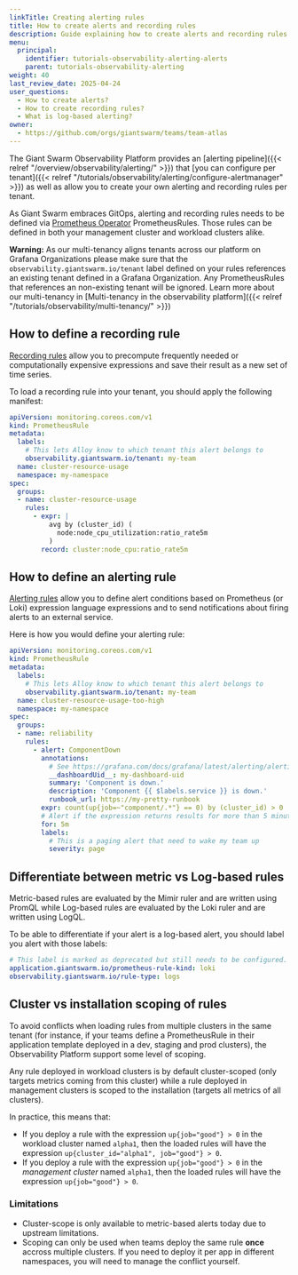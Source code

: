 ```yaml
---
linkTitle: Creating alerting rules
title: How to create alerts and recording rules
description: Guide explaining how to create alerts and recording rules in the Observability Platform.
menu:
  principal:
    identifier: tutorials-observability-alerting-alerts
    parent: tutorials-observability-alerting
weight: 40
last_review_date: 2025-04-24
user_questions:
  - How to create alerts?
  - How to create recording rules?
  - What is log-based alerting?
owner:
  - https://github.com/orgs/giantswarm/teams/team-atlas
---
```


The Giant Swarm Observability Platform provides an [alerting pipeline]({{< relref "/overview/observability/alerting/" >}}) that [you can configure per tenant]({{< relref "/tutorials/observability/alerting/configure-alertmanager" >}}) as well as allow you to create your own alerting and recording rules per tenant.

As Giant Swarm embraces GitOps, alerting and recording rules needs to be defined via [Prometheus Operator](https://prometheus-operator.dev/) PrometheusRules. Those rules can be defined in both your management cluster and workload clusters alike.

**Warning:** As our multi-tenancy aligns tenants across our platform on Grafana Organizations please make sure that the `observability.giantswarm.io/tenant` label defined on your rules references an existing tenant defined in a Grafana Organization. Any PrometheusRules that references an non-existing tenant will be ignored. Learn more about our multi-tenancy in [Multi-tenancy in the observability platform]({{< relref "/tutorials/observability/multi-tenancy/" >}})

## How to define a recording rule

[Recording rules](https://prometheus.io/docs/prometheus/latest/configuration/recording_rules/#recording-rules) allow you to precompute frequently needed or computationally expensive expressions and save their result as a new set of time series.

To load a recording rule into your tenant, you should apply the following manifest:

```yaml
apiVersion: monitoring.coreos.com/v1
kind: PrometheusRule
metadata:
  labels:
    # This lets Alloy know to which tenant this alert belongs to
    observability.giantswarm.io/tenant: my-team
  name: cluster-resource-usage
  namespace: my-namespace
spec:
  groups:
  - name: cluster-resource-usage
    rules:
      - expr: |
          avg by (cluster_id) (
            node:node_cpu_utilization:ratio_rate5m
          )
        record: cluster:node_cpu:ratio_rate5m
```

## How to define an alerting rule

[Alerting rules](https://prometheus.io/docs/prometheus/latest/configuration/alerting_rules/) allow you to define alert conditions based on Prometheus (or Loki) expression language expressions and to send notifications about firing alerts to an external service.

Here is how you would define your alerting rule:

```yaml
apiVersion: monitoring.coreos.com/v1
kind: PrometheusRule
metadata:
  labels:
    # This lets Alloy know to which tenant this alert belongs to
    observability.giantswarm.io/tenant: my-team
  name: cluster-resource-usage-too-high
  namespace: my-namespace
spec:
  groups:
  - name: reliability
    rules:
      - alert: ComponentDown
        annotations:
          # See https://grafana.com/docs/grafana/latest/alerting/alerting-rules/templates/#template-annotations for useful annotations used by Grafana.
          __dashboardUid__: my-dashboard-uid
          summary: 'Component is down.'
          description: 'Component {{ $labels.service }} is down.'
          runbook_url: https://my-pretty-runbook
        expr: count(up{job=~"component/.*"} == 0) by (cluster_id) > 0
        # Alert if the expression returns results for more than 5 minutes
        for: 5m
        labels:
          # This is a paging alert that need to wake my team up
          severity: page
```

## Differentiate between metric vs Log-based rules

Metric-based rules are evaluated by the Mimir ruler and are written using PromQL while Log-based rules are evaluated by the Loki ruler and are written using LogQL.

To be able to differentiate if your alert is a log-based alert, you should label you alert with those labels:

```yaml
# This label is marked as deprecated but still needs to be configured.
application.giantswarm.io/prometheus-rule-kind: loki
observability.giantswarm.io/rule-type: logs
```

## Cluster vs installation scoping of rules

To avoid conflicts when loading rules from multiple clusters in the same tenant (for instance, if your teams define a PrometheusRule in their application template deployed in a dev, staging and prod clusters), the Observability Platform support some level of scoping.

Any rule deployed in workload clusters is by default cluster-scoped (only targets metrics coming from this cluster) while a rule deployed in management clusters is scoped to the installation (targets all metrics of all clusters).

In practice, this means that:

- If you deploy a rule with the expression `up{job="good"} > 0` in the workload cluster named `alpha1`, then the loaded rules will have the expression `up{cluster_id="alpha1", job="good"} > 0`.
- If you deploy a rule with the expression `up{job="good"} > 0` in the _management cluster_ named `alpha1`, then the loaded rules will have the expression `up{job="good"} > 0`.

### Limitations

- Cluster-scope is only available to metric-based alerts today due to upstream limitations.
- Scoping can only be used when teams deploy the same rule **once** accross multiple clusters. If you need to deploy it per app in different namespaces, you will need to manage the conflict yourself.
